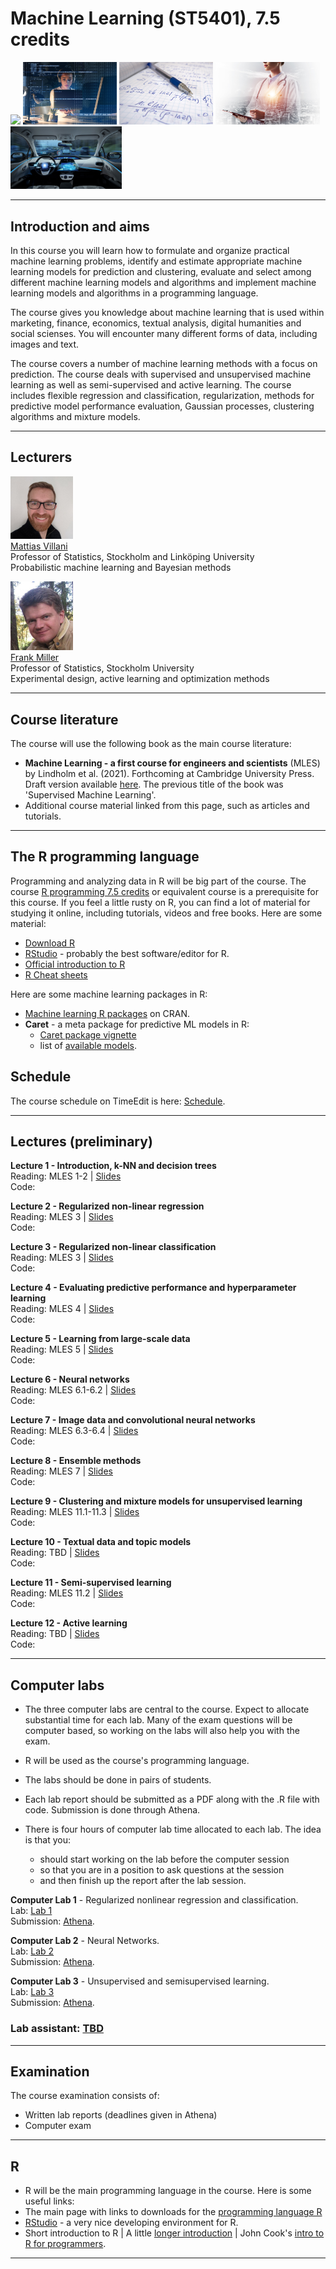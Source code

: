 <!-- font: frutiger -->

# Machine Learning (ST5401), 7.5 credits
<p float="left">
<img src="https://github.com/mattiasvillani/MLcourse/raw/main/Slides/Images/bigData.jpg" width="160">
<img src="https://github.com/mattiasvillani/MLcourse/raw/main/Slides/Images/girlComputerSmall.jpg" width="150">
<img src="https://github.com/mattiasvillani/MLcourse/raw/main/Slides/Images/mathSmall.jpg" width="150">
<img src="https://github.com/mattiasvillani/MLcourse/raw/main/Slides/Images/doctorIpadSmall.jpg" width="167">
<img src="https://github.com/mattiasvillani/MLcourse/raw/main/Slides/Images/SelfDrivingCarSmall.jpg" width="178">
</p>

---

## Introduction and aims

In this course you will learn how to formulate and organize practical machine learning problems, identify and estimate appropriate machine learning models for prediction and clustering, evaluate and select among different machine learning models and algorithms and implement machine learning models and algorithms in a programming language.

The course gives you knowledge about machine learning that is used within marketing, finance, economics, textual analysis, digital humanities and social scienses. You will encounter many different forms of data, including images and text.

The course covers a number of machine learning methods with a focus on prediction. The course deals with supervised and unsupervised machine learning as well as semi-supervised and active learning. The course includes flexible regression and classification, regularization, methods for predictive model performance evaluation, Gaussian processes, clustering algorithms and mixture models.

---

## Lecturers

<img src="Misc/villanipic.jpg" width="100">\
[Mattias Villani](https://mattiasvillani.com) \
Professor of Statistics, Stockholm and Linköping University\
Probabilistic machine learning and Bayesian methods

<img src="Misc/FrankOct2010.jpg" width="100">\
[Frank Miller](http://www.adoptdesign.de/frankmillereu/) \
Professor of Statistics, Stockholm University \
Experimental design, active learning and optimization methods

---

## Course literature

The course will use the following book as the main course literature:

* **Machine Learning - a first course for engineers and scientists** (MLES) by Lindholm et al. (2021). Forthcoming at Cambridge University Press. Draft version available [here](http://smlbook.org/book/sml-book-draft-latest.pdf). The previous title of the book was 'Supervised Machine Learning'.
* Additional course material linked from this page, such as articles and tutorials.
---

## The R programming language

Programming and analyzing data in R will be big part of the course. The course [R programming 7.5 credits](https://www.su.se/english/search-courses-and-programmes/st4101-1.483412)  or equivalent course is a prerequisite for this course. If you feel a little rusty on R, you can find a lot of material for studying it online, including tutorials, videos and free books. Here are some material:
* [Download R](https://www.r-project.org/)
* [RStudio](https://www.rstudio.com/products/rstudio/) - probably the best software/editor for R.
* [Official introduction to R](https://cran.r-project.org/doc/manuals/r-release/R-intro.pdf)
* [R Cheat sheets](https://www.rstudio.com/resources/cheatsheets/)

Here are some machine learning packages in R: 
* [Machine learning R packages](https://cran.r-project.org/web/views/MachineLearning.html) on CRAN.
* **Caret** - a meta package for predictive ML models in R: 
  * [Caret package vignette](https://cran.r-project.org/web/packages/caret/vignettes/caret.html)
  * list of [available models](https://topepo.github.io/caret/available-models.html). 

## Schedule

The course schedule on TimeEdit is here: [Schedule](https://cloud.timeedit.net/su/web/stud1/s.html?i=x7QeQ39x4nnyknbcQanQ6clvl1Z2ZZ0c02ndhcn_seXlYy601w570wgZuQnY).

---
## Lectures (preliminary)

**Lecture 1 - Introduction, k-NN and decision trees**\
Reading: MLES 1-2 |  [Slides](TBA) \
Code: 

**Lecture 2 - Regularized non-linear regression**\
Reading: MLES 3 |  [Slides](TBA) \
Code: 

**Lecture 3 - Regularized non-linear classification**\
Reading: MLES 3 |  [Slides](TBA) \
Code:

**Lecture 4 - Evaluating predictive performance and hyperparameter learning**\
Reading: MLES 4 |  [Slides](TBA) \
Code: 

**Lecture 5 - Learning from large-scale data**\
Reading: MLES 5 |  [Slides](TBA) \
Code: 

**Lecture 6 - Neural networks**\
Reading: MLES 6.1-6.2 |  [Slides](TBA) \
Code:  

**Lecture 7 - Image data and convolutional neural networks**\
Reading: MLES 6.3-6.4 |  [Slides](TBA) \
Code: 

**Lecture 8 - Ensemble methods**\
Reading: MLES 7 |  [Slides](TBA) \
Code:  

**Lecture 9 - Clustering and mixture models for unsupervised learning**\
Reading: MLES 11.1-11.3 |  [Slides](TBA) \
Code: 

**Lecture 10 - Textual data and topic models**\
Reading: TBD |  [Slides](TBA) \
Code: 

**Lecture 11 - Semi-supervised learning**\
Reading: MLES 11.2 |  [Slides](TBA) \
Code: 

**Lecture 12 - Active learning**\
Reading: TBD |  [Slides](TBA) \
Code: 

---
## Computer labs

* The three computer labs are central to the course. Expect to allocate substantial time for each lab. Many of the exam questions will be computer based, so working on the labs will also help you with the exam.

* R will be used as the course's programming language.

* The labs should be done in pairs of students.

* Each lab report should be submitted as a PDF along with the .R file with code. Submission is done through Athena.

* There is four hours of computer lab time allocated to each lab. The idea is that you: 
  * should start working on the lab before the computer session
  * so that you are in a position to ask questions at the session
  * and then finish up the report after the lab session.


**Computer Lab 1** - Regularized nonlinear regression and classification.\
Lab: [Lab 1](TBA) \
Submission: [Athena]().

**Computer Lab 2** - Neural Networks.\
Lab: [Lab 2]() \
Submission: [Athena]().

**Computer Lab 3** - Unsupervised and semisupervised learning.\
Lab: [Lab 3]() \
Submission: [Athena]().

### Lab assistant: [TBD](https://www.su.se/english/profiles/ooelr-1.342298)

---

## Examination

The course examination consists of:

* Written lab reports (deadlines given in Athena)
* Computer exam


---

## R

* R will be the main programming language in the course. Here is some useful links:
* The main page with links to downloads for the [programming language R](https://www.r-project.org/)
* [RStudio](https://rstudio.com/products/rstudio/) - a very nice developing environment for R.
* Short introduction to R | A little [longer introduction](https://cran.r-project.org/doc/manuals/r-release/R-intro.pdf) | John Cook's [intro to R for programmers](https://www.johndcook.com/blog/r_language_for_programmers/).


---

